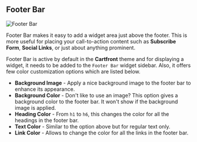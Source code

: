 ## Footer Bar

<img src="" alt="Footer Bar">

Footer Bar makes it easy to add a widget area just above the footer. This is more useful for placing your call-to-action content such as **Subscribe Form**, **Social Links**, or just about anything prominent.

Footer Bar is active by default in the **Cartfront** theme and for displaying a widget, it needs to be added to the `Footer Bar` widget sidebar. Also, it offers few color customization options which are listed below.

* **Background Image** - Apply a nice background image to the footer bar to enhance its appearance.
* **Background Color** - Don't like to use an image? This option gives a background color to the footer bar. It won't show if the background image is applied.
* **Heading Color** - From `h1` to `h6`, this changes the color for all the headings in the footer bar.
* **Text Color** - Similar to the option above but for regular text only.
* **Link Color** - Allows to change the color for all the links in the footer bar.
